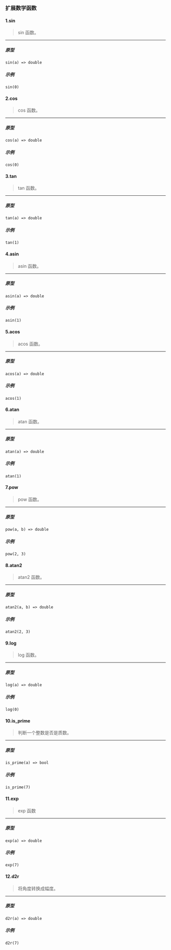 ### 扩展数学函数

#### 1.sin 

> sin 函数。
----------------------------

##### 原型

```
sin(a) => double
```

##### 示例

```
sin(0)
```

#### 2.cos 

> cos 函数。
----------------------------

##### 原型

```
cos(a) => double
```

##### 示例

```
cos(0)
```

#### 3.tan 

> tan 函数。
----------------------------

##### 原型

```
tan(a) => double
```

##### 示例

```
tan(1)
```

#### 4.asin 

> asin 函数。
----------------------------

##### 原型

```
asin(a) => double
```

##### 示例

```
asin(1)
```

#### 5.acos 

> acos 函数。
----------------------------

##### 原型

```
acos(a) => double
```

##### 示例

```
acos(1)
```

#### 6.atan 

> atan 函数。
----------------------------

##### 原型

```
atan(a) => double
```

##### 示例

```
atan(1)
```

#### 7.pow 

> pow 函数。
----------------------------

##### 原型

```
pow(a, b) => double
```

##### 示例

```
pow(2, 3)
```

#### 8.atan2 

> atan2 函数。
----------------------------

##### 原型

```
atan2(a, b) => double
```

##### 示例

```
atan2(2, 3)
```

#### 9.log 

> log 函数。
----------------------------

##### 原型

```
log(a) => double
```

##### 示例

```
log(0)
```

#### 10.is_prime

> 判断一个整数是否是质数。
----------------------------

##### 原型

```
is_prime(a) => bool
```

##### 示例

```
is_prime(7)
```

#### 11.exp

> exp 函数
----------------------------

##### 原型

```
exp(a) => double
```

##### 示例

```
exp(7)
```

#### 12.d2r

> 将角度转换成幅度。
----------------------------

##### 原型

```
d2r(a) => double
```

##### 示例

```
d2r(7)
```

